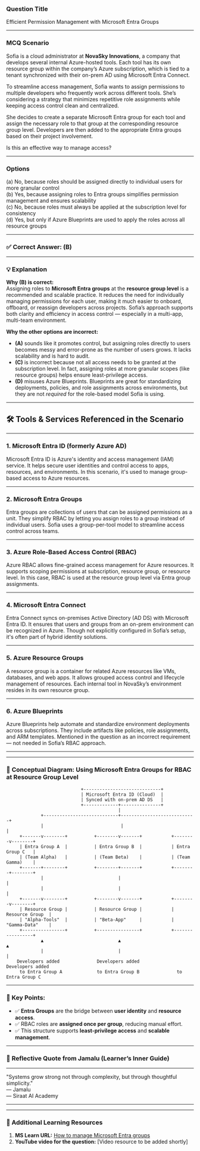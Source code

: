### **Question Title**  
Efficient Permission Management with Microsoft Entra Groups

---

### **MCQ Scenario**  
Sofia is a cloud administrator at **NovaSky Innovations**, a company that develops several internal Azure-hosted tools. Each tool has its own resource group within the company’s Azure subscription, which is tied to a tenant synchronized with their on-prem AD using Microsoft Entra Connect.

To streamline access management, Sofia wants to assign permissions to multiple developers who frequently work across different tools. She’s considering a strategy that minimizes repetitive role assignments while keeping access control clean and centralized.

She decides to create a separate Microsoft Entra group for each tool and assign the necessary role to that group at the corresponding resource group level. Developers are then added to the appropriate Entra groups based on their project involvement.

Is this an effective way to manage access?

---

### **Options**  
(a) No, because roles should be assigned directly to individual users for more granular control  
(b) Yes, because assigning roles to Entra groups simplifies permission management and ensures scalability  
(c) No, because roles must always be applied at the subscription level for consistency  
(d) Yes, but only if Azure Blueprints are used to apply the roles across all resource groups  

---

### ✅ **Correct Answer:** (B)

---

### 💡 **Explanation**  
**Why (B) is correct:**  
Assigning roles to **Microsoft Entra groups** at the **resource group level** is a recommended and scalable practice. It reduces the need for individually managing permissions for each user, making it much easier to onboard, offboard, or reassign developers across projects. Sofia’s approach supports both clarity and efficiency in access control — especially in a multi-app, multi-team environment.

**Why the other options are incorrect:**  
- **(A)** sounds like it promotes control, but assigning roles directly to users becomes messy and error-prone as the number of users grows. It lacks scalability and is hard to audit.  
- **(C)** is incorrect because not all access needs to be granted at the subscription level. In fact, assigning roles at more granular scopes (like resource groups) helps ensure least-privilege access.  
- **(D)** misuses Azure Blueprints. Blueprints are great for standardizing deployments, policies, and role assignments across environments, but they are not *required* for the role-based model Sofia is using.

---

## 🛠️ **Tools & Services Referenced in the Scenario**

---

### 1. **Microsoft Entra ID (formerly Azure AD)**

Microsoft Entra ID is Azure's identity and access management (IAM) service.
It helps secure user identities and control access to apps, resources, and environments.
In this scenario, it's used to manage group-based access to Azure resources.

---

### 2. **Microsoft Entra Groups**

Entra groups are collections of users that can be assigned permissions as a unit.
They simplify RBAC by letting you assign roles to a group instead of individual users.
Sofia uses a group-per-tool model to streamline access control across teams.

---

### 3. **Azure Role-Based Access Control (RBAC)**

Azure RBAC allows fine-grained access management for Azure resources.
It supports scoping permissions at subscription, resource group, or resource level.
In this case, RBAC is used at the resource group level via Entra group assignments.

---

### 4. **Microsoft Entra Connect**

Entra Connect syncs on-premises Active Directory (AD DS) with Microsoft Entra ID.
It ensures that users and groups from an on-prem environment can be recognized in Azure.
Though not explicitly configured in Sofia’s setup, it's often part of hybrid identity solutions.

---

### 5. **Azure Resource Groups**

A resource group is a container for related Azure resources like VMs, databases, and web apps.
It allows grouped access control and lifecycle management of resources.
Each internal tool in NovaSky’s environment resides in its own resource group.

---

### 6. **Azure Blueprints**

Azure Blueprints help automate and standardize environment deployments across subscriptions.
They include artifacts like policies, role assignments, and ARM templates.
Mentioned in the question as an incorrect requirement — not needed in Sofia’s RBAC approach.

---


---

### 🧩 **Conceptual Diagram: Using Microsoft Entra Groups for RBAC at Resource Group Level**

```plaintext
                            +-----------------------------+
                            | Microsoft Entra ID (Cloud)  |
                            | Synced with on-prem AD DS   |
                            +-------------+---------------+
                                          |
             +----------------------------+----------------------------+
             |                             |                            |
     +-------v--------+          +--------v-------+           +--------v--------+
     | Entra Group A  |          | Entra Group B  |           | Entra Group C   |
     | (Team Alpha)   |          | (Team Beta)    |           | (Team Gamma)    |
     +-------+--------+          +--------+-------+           +--------+--------+
             |                            |                            |
             |                            |                            |
     +-------v--------+          +--------v-------+           +--------v--------+
     | Resource Group |          | Resource Group |           | Resource Group  |
     | "Alpha-Tools"  |          | "Beta-App"     |           | "Gamma-Data"    |
     +----------------+          +----------------+           +-----------------+
             ▲                            ▲                            ▲
             |                            |                            |
    Developers added              Developers added             Developers added
     to Entra Group A             to Entra Group B              to Entra Group C
```

---

### 📝 Key Points:

* ✅ **Entra Groups** are the bridge between **user identity** and **resource access**.
* ✅ RBAC roles are **assigned once per group**, reducing manual effort.
* ✅ This structure supports **least-privilege access** and **scalable management**.

---
### 💬 **Reflective Quote from Jamalu (Learner’s Inner Guide)**  
________________________________________  
"Systems grow strong not through complexity, but through thoughtful simplicity."  
— Jamalu  
— Siraat AI Academy  
________________________________________  

---

### 🔗 Additional Learning Resources  
1. **MS Learn URL:** [How to manage Microsoft Entra groups](https://learn.microsoft.com/en-us/entra/fundamentals/how-to-manage-groups)  
2. **YouTube video for the question:** [Video resource to be added shortly]



